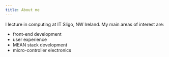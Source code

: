 ```yaml
---
title: About me
---
```


I lecture in computing at IT Sligo, NW Ireland. My main areas of interest are:

* front-end development
* user experience
* MEAN stack development
* micro-controller electronics
